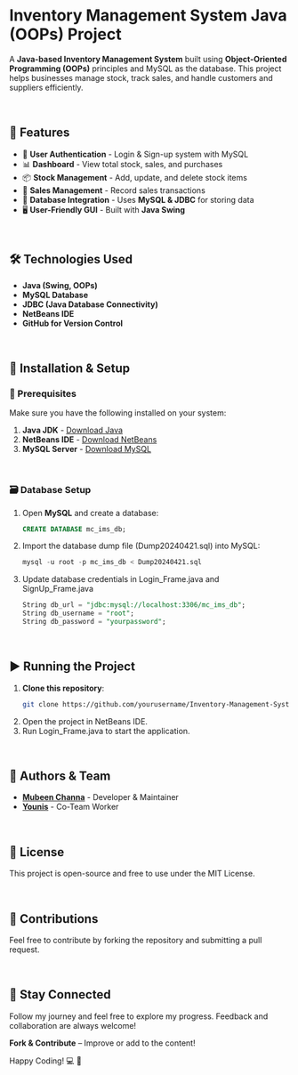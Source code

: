 # Inventory Management System Java (OOPs) Project

A **Java-based Inventory Management System** built using **Object-Oriented Programming (OOPs)** principles and MySQL as the database. This project helps businesses manage stock, track sales, and handle customers and suppliers efficiently.

<br>

## 📌 Features
- 🔑 **User Authentication** - Login & Sign-up system with MySQL
- 📊 **Dashboard** - View total stock, sales, and purchases
- 📦 **Stock Management** - Add, update, and delete stock items
- 🛒 **Sales Management** - Record sales transactions
- 📂 **Database Integration** - Uses **MySQL & JDBC** for storing data
- 🖥️ **User-Friendly GUI** - Built with **Java Swing**

<br>

## 🛠️ Technologies Used
- **Java (Swing, OOPs)**
- **MySQL Database**
- **JDBC (Java Database Connectivity)**
- **NetBeans IDE**
- **GitHub for Version Control**

<br>

## 🚀 Installation & Setup

### 📌 Prerequisites
Make sure you have the following installed on your system:
1. **Java JDK** - [Download Java](https://www.oracle.com/java/technologies/javase-downloads.html)
2. **NetBeans IDE** - [Download NetBeans](https://netbeans.apache.org/)
3. **MySQL Server** - [Download MySQL](https://dev.mysql.com/downloads/)

<br>

### 🗃️ Database Setup
1. Open **MySQL** and create a database:
   ```sql
   CREATE DATABASE mc_ims_db;
2. Import the database dump file (Dump20240421.sql) into MySQL:
   ```sql
   mysql -u root -p mc_ims_db < Dump20240421.sql
3. Update database credentials in Login_Frame.java and SignUp_Frame.java
   ```sql
   String db_url = "jdbc:mysql://localhost:3306/mc_ims_db";
   String db_username = "root";
   String db_password = "yourpassword";
<br>

## ▶️ Running the Project
1. **Clone this repository**:  
   ```sh
   git clone https://github.com/yourusername/Inventory-Management-System-Java-OOPs.git
2. Open the project in NetBeans IDE.
3. Run Login_Frame.java to start the application.

<br>

## 👤 Authors & Team
- **[Mubeen Channa](https://github.com/Mubeen-Channa)** - Developer & Maintainer  
- **[Younis](https://github.com/YounisJ)** - Co-Team Worker  


<br>

## 📜 License
This project is open-source and free to use under the MIT License.

<br>

## 🎯 Contributions
Feel free to contribute by forking the repository and submitting a pull request.

<br>

## 🌟 Stay Connected  
Follow my journey and feel free to explore my progress. Feedback and collaboration are always welcome!

**Fork & Contribute** – Improve or add to the content! 

Happy Coding! 💻 🚀